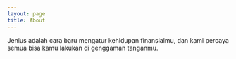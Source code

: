 ```yaml
---
layout: page
title: About
---
```


Jenius adalah cara baru mengatur kehidupan finansialmu, dan kami percaya semua bisa kamu lakukan di genggaman tanganmu.